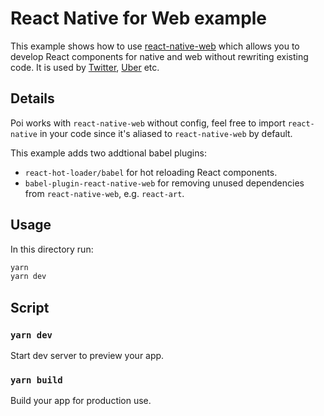 # React Native for Web example

This example shows how to use [react-native-web](https://github.com/necolas/react-native-web) which allows you to develop React components for native and web without rewriting existing code. It is used by [Twitter](https://mobile.twitter.com), [Uber](https://www.youtube.com/watch?v=RV9rxrNIxnY) etc.

## Details

Poi works with `react-native-web` without config, feel free to import `react-native` in your code since it's aliased to `react-native-web` by default.

This example adds two addtional babel plugins:

- `react-hot-loader/babel` for hot reloading React components.
- `babel-plugin-react-native-web` for removing unused dependencies from `react-native-web`, e.g. `react-art`.

## Usage

In this directory run:

```bash
yarn
yarn dev
```

## Script

### `yarn dev`

Start dev server to preview your app.

### `yarn build`

Build your app for production use.
